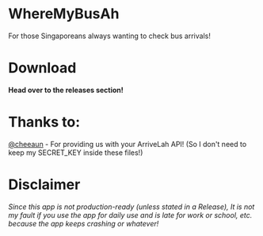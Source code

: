 # WhereMyBusAh
For those Singaporeans always wanting to check bus arrivals!

# Download
**Head over to the releases section!**

# Thanks to:
[@cheeaun](https://github.com/cheeaun) - For providing us with your ArriveLah API! (So I don't need to keep my SECRET_KEY inside these files!)

# Disclaimer
*Since this app is not production-ready (unless stated in a Release), It is not my fault if you use the app for daily use and is late for work or school, etc. because the app keeps crashing or whatever!*
